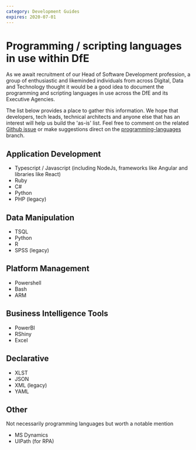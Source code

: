 ```yaml
---
category: Development Guides
expires: 2020-07-01
---
```


# Programming / scripting languages in use within DfE

As we await recruitment of our Head of Software Development profession,
a group of enthusiastic and likeminded individuals from across Digital, Data and
Technology thought it would be a good idea to document the programming and scripting
languages in use across the DfE and its Executive Agencies.

The list below provides a place to gather this information. We hope that developers,
tech leads, technical architects and anyone else that has an interest will help
us build the 'as-is' list. Feel free to comment on the related
[Github issue](https://github.com/DFE-Digital/technical-guidance/issues/35) or
make suggestions direct on the
[programming-languages](https://github.com/DFE-Digital/technical-guidance/tree/programming-languages)
branch.

## Application Development
- Typescript / Javascript (including NodeJs, frameworks like Angular and libraries like React)
- Ruby
- C#
- Python
- PHP (legacy)
 
## Data Manipulation
- TSQL
- Python
- R
- SPSS (legacy)
 
## Platform Management
- Powershell
- Bash
- ARM
 
## Business Intelligence Tools
- PowerBI
- RShiny
- Excel
 
## Declarative
- XLST
- JSON
- XML (legacy)
- YAML
 
## Other
Not necessarily programming languages but worth a notable mention
- MS Dynamics
- UIPath (for RPA)
